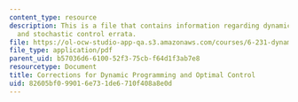 ```yaml
---
content_type: resource
description: This is a file that contains information regarding dynamic programming
  and stochastic control errata.
file: https://ol-ocw-studio-app-qa.s3.amazonaws.com/courses/6-231-dynamic-programming-and-stochastic-control-fall-2015/82605bf099016e731de6710f408a8e0d_MIT6_231F15_errata.pdf
file_type: application/pdf
parent_uid: b57036d6-6100-52f3-75cb-f64d1f3ab7e8
resourcetype: Document
title: Corrections for Dynamic Programming and Optimal Control
uid: 82605bf0-9901-6e73-1de6-710f408a8e0d
---
```

